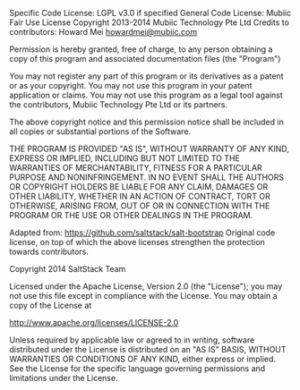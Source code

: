 Specific Code License: LGPL v3.0 if specified
General Code License: Mubiic Fair Use License
Copyright 2013-2014 Mubiic Technology Pte Ltd
Credits to contributors:
    Howard Mei          howardmei@mubiic.com

Permission is hereby granted, free of charge, to any person obtaining a 
copy of this program and associated documentation files (the "Program")
    
You may not register any part of this program or its derivatives as 
a patent or as your copyright. You may not use this program in your 
patent application or claims. You may not use this program as a legal 
tool against the contributors, Mubiic Technology Pte Ltd or its partners.

The above copyright notice and this permission notice shall be included in
all copies or substantial portions of the Software.

THE PROGRAM IS PROVIDED "AS IS", WITHOUT WARRANTY OF ANY KIND, EXPRESS OR
IMPLIED, INCLUDING BUT NOT LIMITED TO THE WARRANTIES OF MERCHANTABILITY,
FITNESS FOR A PARTICULAR PURPOSE AND NONINFRINGEMENT. IN NO EVENT SHALL THE
AUTHORS OR COPYRIGHT HOLDERS BE LIABLE FOR ANY CLAIM, DAMAGES OR OTHER
LIABILITY, WHETHER IN AN ACTION OF CONTRACT, TORT OR OTHERWISE, ARISING FROM,
OUT OF OR IN CONNECTION WITH THE PROGRAM OR THE USE OR OTHER DEALINGS IN
THE PROGRAM.




Adapted from: https://github.com/saltstack/salt-bootstrap
Original code license, on top of which the above licenses strengthen the
protection towards contributors.

Copyright 2014 SaltStack Team

Licensed under the Apache License, Version 2.0 (the "License");
you may not use this file except in compliance with the License.
You may obtain a copy of the License at

   http://www.apache.org/licenses/LICENSE-2.0

Unless required by applicable law or agreed to in writing, software
distributed under the License is distributed on an "AS IS" BASIS,
WITHOUT WARRANTIES OR CONDITIONS OF ANY KIND, either express or implied.
See the License for the specific language governing permissions and
limitations under the License.
